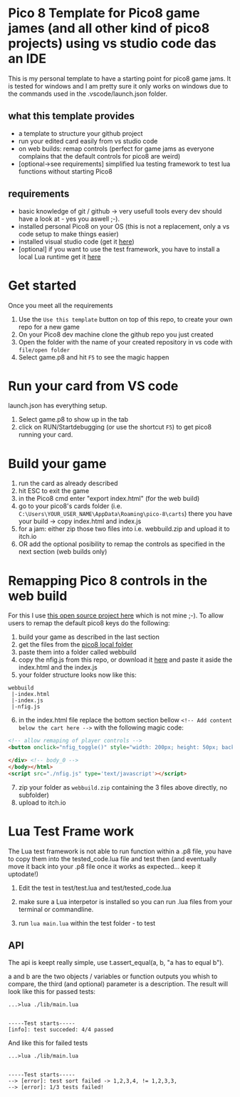 # Pico 8 Template for Pico8 game james (and all other kind of pico8 projects) using vs studio code das an IDE
This is my personal template to have a starting point for pico8 game jams.
It is tested for windows and I am pretty sure it only works on windows due to the commands used in the .vscode/launch.json folder.

## what this template provides
- a template to structure your github project
- run your edited card easily from vs studio code
- on web builds: remap controls (perfect for game jams as everyone complains that the default controls for pico8 are weird)
- [optional->see requirements] simplified lua testing framework to test lua functions without starting Pico8

## requirements
- basic knowledge of git / github -> very usefull tools every dev should have a look at - yes you aswell ;-).
- installed personal Pico8 on your OS (this is not a replacement, only a vs code setup to make things easier)
- installed visual studio code (get it [here](https://code.visualstudio.com/download))
- [optional] if you want to use the test framework, you have to install a local Lua runtime get it [here](http://luabinaries.sourceforge.net/download.html)

# Get started
Once you meet all the requirements
1. Use the `Use this template` button on top of this repo, to create your own repo for a new game
2. On your Pico8 dev machine clone the github repo you just created
3. Open the folder with the name of your created repository in vs code with `file/open folder`
4. Select game.p8 and hit `F5` to see the magic happen

# Run your card from VS code

launch.json has everything setup.
1. Select game.p8 to show up in the tab 
2. click on RUN/Startdebugging (or use the shortcut `F5`) to get pico8 running your card.

# Build your game 

1. run the card as already described
2. hit ESC to exit the game
3. in the Pico8 cmd enter "export index.html" (for the web build)
4. go to your pico8's cards folder (i.e. `C:\Users\YOUR_USER_NAME\AppData\Roaming\pico-8\carts`) there you have your build -> copy index.html and index.js
5. for a jam: either zip those two files into i.e. webbuild.zip and upload it to itch.io 
6. OR add the optional posibility to remap the controls as specified in the next section (web builds only)

# Remapping Pico 8 controls in the web build
For this I use [this open source project here](https://github.com/codl/pico-nfig) which is not mine ;-).
To allow users to remap the default pico8 keys do the following:

1. build your game as described in the last section
2. get the files from the [pico8 local folder](C:\Users\manue\AppData\Roaming\pico-8\carts)
3. paste them into a folder called webbuild
4. copy the nfig.js from this repo, or download it [here](https://github.com/codl/pico-nfig/blob/master/lib/nfig.js) and paste it aside the index.html and the index.js
5. your folder structure looks now like this:
```
webbuild
 |-index.html
 |-index.js
 |-nfig.js
```
6. in the index.html file replace the bottom section bellow ```<!-- Add content below the cart here -->``` with the following magic code:
```html
<!-- allow remaping of player controls -->
<button onclick="nfig_toggle()" style="width: 200px; height: 50px; background-color: rgb(255, 153, 0); border: none; color: white; font-size: 20px; cursor: pointer; margin-top: -100px;">remap controls</button>

</div> <!-- body_0 -->
</body></html>
<script src="./nfig.js" type='text/javascript'></script>
```
7. zip your folder as `webbuild.zip` containing the 3 files above directly, no subfolder)
8. upload to itch.io

# Lua Test Frame work

The Lua test framework is not able to run function within a .p8 file, you have to copy them into the tested_code.lua file and test then (and eventually move it back into your .p8 file once it works as expected... keep it uptodate!)

1. Edit the test in test/test.lua and test/tested_code.lua

2. make sure a Lua interpetor is installed so you can run .lua files from your terminal or commandline.

5. run ```lua main.lua``` within the test folder - to test

## API
The api is keept really simple, use t.assert_equal(a, b, "a has to equal b").

a and b are the two objects / variables or function outputs you whish to compare, the third (and optional) parameter is a description. The result will look like this for passed tests:

```
...>lua ./lib/main.lua         


-----Test starts-----
[info]: test succeded: 4/4 passed
```

And like this for failed tests

```
...>lua ./lib/main.lua


-----Test starts-----
--> [error]: test sort failed -> 1,2,3,4, != 1,2,3,3,
--> [error]: 1/3 tests failed!
```
